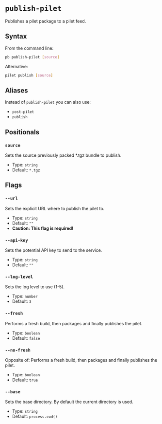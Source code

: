 # `publish-pilet`

Publishes a pilet package to a pilet feed.

## Syntax

From the command line:

```sh
pb publish-pilet [source]
```

Alternative:

```sh
pilet publish [source]
```

## Aliases

Instead of `publish-pilet` you can also use:

- `post-pilet`
- `publish`

## Positionals

### `source`

Sets the source previously packed *.tgz bundle to publish.

- Type: `string`
- Default: `*.tgz`

## Flags

### `--url`

Sets the explicit URL where to publish the pilet to.

- Type: `string`
- Default: `""`
- **Caution: This flag is required!**

### `--api-key`

Sets the potential API key to send to the service.

- Type: `string`
- Default: `""`

### `--log-level`

Sets the log level to use (1-5).

- Type: `number`
- Default: `3`

### `--fresh`

Performs a fresh build, then packages and finally publishes the pilet.

- Type: `boolean`
- Default: `false`

### `--no-fresh`

Opposite of:
Performs a fresh build, then packages and finally publishes the pilet.

- Type: `boolean`
- Default: `true`

### `--base`

Sets the base directory. By default the current directory is used.

- Type: `string`
- Default: `process.cwd()`
